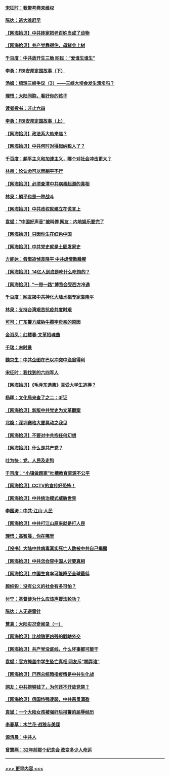 #### [宋征时：我带考卷来维权](../pages/nsc993/n12994088.md?t=06031251) 
#### [陈达：逃大难赶早](../pages/nsc993/n12993569.md?t=06031251) 
#### [【网海拾贝】中共砖家把老百姓当成了动物](../pages/nsc993/n12993483.md?t=06031251) 
#### [【网海拾贝】共产党靠得住，母猪会上树](../pages/nsc993/n12990730.md?t=06031251) 
#### [千百度：中共放开生三胎 网民：“爱谁生谁生”](../pages/nsc993/n12990644.md?t=06031251) 
#### [李勇：FBI安邦定国故事（下）](../pages/nsc993/n12987854.md?t=06031251) 
#### [汤姆：梳理三峡争议（3）——三峡大坝会发生溃坝吗？](../pages/nsc993/n12989806.md?t=06031251) 
#### [理悟：大陆同胞，看好你的孩子](../pages/nsc993/n12989778.md?t=06031251) 
#### [读者投书：非止六四](../pages/nsc993/n12989673.md?t=06031251) 
#### [李勇：FBI安邦定国故事（上）](../pages/nsc993/n12987749.md?t=06031251) 
#### [【网海拾贝】政法系大劫来临？](../pages/nsc993/n12987596.md?t=06031251) 
#### [【网海拾贝】中共何时对得起纳税人了？](../pages/nsc993/n12985578.md?t=06031251) 
#### [千百度：躺平主义和加速主义，哪个对社会冲击更大？](../pages/nsc993/n12985512.md?t=06031251) 
#### [林泉：论认命可以而躺平不行](../pages/nsc993/n12985505.md?t=06031251) 
#### [【网海拾贝】必须查清中共病毒起源的真相](../pages/nsc993/n12984276.md?t=06031251) 
#### [林泉：躺平也是一种战斗](../pages/nsc993/n12984194.md?t=06031251) 
#### [【网海拾贝】中共政权就建立在谎言上](../pages/nsc993/n12981880.md?t=06031251) 
#### [袁斌：“中国好声音”被叫停 网友：内地娱乐要完了](../pages/nsc993/n12981826.md?t=06031251) 
#### [【网海拾贝】只因你生在红色中国](../pages/nsc993/n12979096.md?t=06031251) 
#### [【网海拾贝】中共党史就是土匪发家史](../pages/nsc993/n12976478.md?t=06031251) 
#### [方能达：假借追悼袁隆平 中共虚情散臊腥](../pages/nsc993/n12976396.md?t=06031251) 
#### [【网海拾贝】14亿人到底是吃什么吃饱的？](../pages/nsc993/n12974125.md?t=06031251) 
#### [【网海拾贝】“一带一路”博览会受西方冷遇](../pages/nsc993/n12971787.md?t=06031251) 
#### [千百度：网友揭中共神化大陆水稻专家袁隆平](../pages/nsc993/n12971733.md?t=06031251) 
#### [林泉：支持台湾艰苦抗疫共度时艰](../pages/nsc993/n12971350.md?t=06031251) 
#### [可可：广东警方威胁牛腾宇母亲的原因](../pages/nsc993/n12971100.md?t=06031251) 
#### [金浴凤：红楼春·文革招魂曲](../pages/nsc993/n12970354.md?t=06031251) 
#### [千瑞：末时景](../pages/nsc993/n12970337.md?t=06031251) 
#### [魏京生：中共企图在巴以冲突中渔翁得利](../pages/nsc993/n12970286.md?t=06031251) 
#### [宋征时：我找到的六四军人](../pages/nsc993/n12970213.md?t=06031251) 
#### [【网海拾贝】《毛泽东选集》真受大学生追捧？](../pages/nsc993/n12968779.md?t=06031251) 
#### [杨晖：文化局来查了之二：听证](../pages/nsc993/n12966528.md?t=06031251) 
#### [【网海拾贝】新版中共党史为文革翻案](../pages/nsc993/n12967526.md?t=06031251) 
#### [北隐：深圳赛格大厦晃动之我见](../pages/nsc993/n12967393.md?t=06031251) 
#### [【网海拾贝】不要对中共抱任何幻想](../pages/nsc993/n12965222.md?t=06031251) 
#### [【网海拾贝】什么是共产党？](../pages/nsc993/n12962781.md?t=06031251) 
#### [吐为快：党、人民及走狗](../pages/nsc993/n12962747.md?t=06031251) 
#### [千百度：“小镇做题家”吐槽教育资源不公平](../pages/nsc993/n12962705.md?t=06031251) 
#### [【网海拾贝】CCTV的宣传好恐怖！](../pages/nsc993/n12959984.md?t=06031251) 
#### [【网海拾贝】中共统治模式威胁世界](../pages/nsc993/n12957622.md?t=06031251) 
#### [李国涛：中共‧江山‧人民](../pages/nsc993/n12957502.md?t=06031251) 
#### [【网海拾贝】中共打江山原来就是打人民](../pages/nsc993/n12954345.md?t=06031251) 
#### [理悟：高智晟，你在哪里](../pages/nsc993/n12953115.md?t=06031251) 
#### [【投书】大陆中共病毒真实死亡人数被中共自己揭露](../pages/nsc993/n12953050.md?t=06031251) 
#### [【网海拾贝】中共怎会容中国人讨要真相](../pages/nsc993/n12952161.md?t=06031251) 
#### [【网海拾贝】中国生育率可能降至全球最低](../pages/nsc993/n12948793.md?t=06031251) 
#### [颜纯钩：没有公义的社会有多可怕？](../pages/nsc993/n12947626.md?t=06031251) 
#### [付宁：基督徒为什么应该声援法轮功？](../pages/nsc993/n12947233.md?t=06031251) 
#### [陈达：人无避雷针](../pages/nsc993/n12947098.md?t=06031251) 
#### [慧真：大陆实况奇闻录（一）](../pages/nsc993/n12945811.md?t=06031251) 
#### [【网海拾贝】比战狼更凶残的戳瞎外交](../pages/nsc993/n12945717.md?t=06031251) 
#### [【网海拾贝】共产党没底线，什么坏事都可能干](../pages/nsc993/n12942090.md?t=06031251) 
#### [袁斌：官方掩盖中学生坠亡真相 网友斥“糊弄谁”](../pages/nsc993/n12942029.md?t=06031251) 
#### [【网海拾贝】巴西总统暗指疫情是中共生化战](../pages/nsc993/n12938999.md?t=06031251) 
#### [网友：中共捞够钱了，为何还不开放党禁？](../pages/nsc993/n12938952.md?t=06031251) 
#### [【网海拾贝】俄国恃强凌弱，中共恶贯满盈](../pages/nsc993/n12936626.md?t=06031251) 
#### [袁斌：一个大陆女孩被强奸后报警的屈辱经历](../pages/nsc993/n12936547.md?t=06031251) 
#### [李春草：木兰花·战狼与美谍](../pages/nsc993/n12935995.md?t=06031251) 
#### [源清晨：中共人](../pages/nsc993/n12935589.md?t=06031251) 
#### [曾慧燕：32年前那个纪念会 改变多少人命运](../pages/nsc993/n12934233.md?t=06031251) 

----
#### [ >>> 更早内容 <<< ](../indexes/nsc993-earlier.md)
